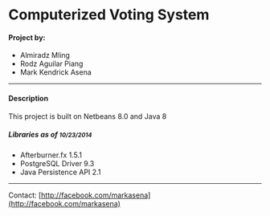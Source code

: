 Computerized Voting System
===========
<h4>Project by:</h4>
<ul>
<li>Almiradz Mling
<li>Rodz Aguilar Piang
<li>Mark Kendrick Asena
</ul>
<hr>
<h4>Description</h4>
<p>This project is built on Netbeans 8.0 and Java 8</p>
<h5>Libraries as of <small>10/23/2014</small></h5>
<ul>
<li>Afterburner.fx 1.5.1
<li>PostgreSQL Driver 9.3
<li>Java Persistence API 2.1
</ul>
<hr>

Contact: [http://facebook.com/markasena](http://facebook.com/markasena)